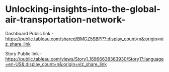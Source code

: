 # Unlocking-insights-into-the-global-air-transportation-network-


Dashboard Public link - https://public.tableau.com/shared/BMGZ5SBPP?:display_count=n&:origin=viz_share_link

Story Public link - https://public.tableau.com/views/Story1_16966638363930/Story1?:language=en-US&:display_count=n&:origin=viz_share_link
